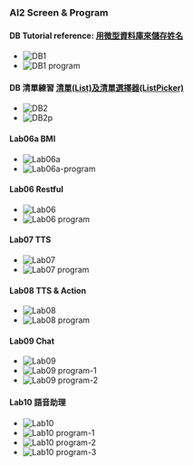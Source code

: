 ### AI2 Screen & Program
#### DB Tutorial reference: [用微型資料庫來儲存姓名](https://book.whsh.tc.edu.tw/books/app-inventor-2%E6%95%99%E5%AD%B8/page/app-inventor-2%E7%B7%B4%E7%BF%92%EF%BC%9A%E5%BE%AE%E5%9E%8B%E8%B3%87%E6%96%99%E5%BA%AB%28tinydb%29)
* ![DB1](https://github.com/jumbokh/wzu-flag-class/blob/main/images/db1.JPG)
* ![DB1 program](https://github.com/jumbokh/wzu-flag-class/blob/main/images/DB1p.JPG)
#### DB 清單練習 [清單(List)及清單選擇器(ListPicker)](https://book.whsh.tc.edu.tw/books/app-inventor-2%E6%95%99%E5%AD%B8/page/app-inventor-2%E7%B7%B4%E7%BF%92%EF%BC%9A%E6%B8%85%E5%96%AE%28list%29%E5%8F%8A%E6%B8%85%E5%96%AE%E9%81%B8%E6%93%87%E5%99%A8%28listpicker%29)
* ![DB2]()
* ![DB2p]()
#### Lab06a BMI
* ![Lab06a](https://github.com/jumbokh/wzu-flag-class/blob/main/images/Lab06a.JPG)
* ![Lab06a-program](https://github.com/jumbokh/wzu-flag-class/blob/main/images/Lab06a-prog.JPG)
#### Lab06 Restful
* ![Lab06](https://github.com/jumbokh/wzu-flag-class/blob/main/images/Lab06.JPG)
* ![Lab06 program](https://github.com/jumbokh/wzu-flag-class/blob/main/images/Lab06-prog.JPG)
#### Lab07 TTS
* ![Lab07](https://github.com/jumbokh/wzu-flag-class/blob/main/images/Lab07.JPG)
* ![Lab07 program](https://github.com/jumbokh/wzu-flag-class/blob/main/images/Lab07-prog.JPG)
#### Lab08 TTS & Action
* ![Lab08](https://github.com/jumbokh/wzu-flag-class/blob/main/images/Lab08.JPG)
* ![Lab08 program](https://github.com/jumbokh/wzu-flag-class/blob/main/images/Lab08-prog.JPG)
#### Lab09 Chat
* ![Lab09](https://github.com/jumbokh/wzu-flag-class/blob/main/images/Lab09.JPG)
* ![Lab09 program-1](https://github.com/jumbokh/wzu-flag-class/blob/main/images/Lab09-prog1.JPG)
* ![Lab09 program-2](https://github.com/jumbokh/wzu-flag-class/blob/main/images/Lab09-prog2.JPG)
#### Lab10 語音助理
* ![Lab10](https://github.com/jumbokh/wzu-flag-class/blob/main/images/Lab10.JPG)
* ![Lab10 program-1](https://github.com/jumbokh/wzu-flag-class/blob/main/images/Lab10-prog1.JPG)
* ![Lab10 program-2](https://github.com/jumbokh/wzu-flag-class/blob/main/images/Lab10-prog2.JPG)
* ![Lab10 program-3](https://github.com/jumbokh/wzu-flag-class/blob/main/images/Lab10-prog3.JPG)
